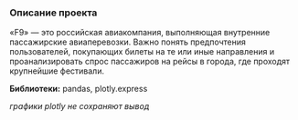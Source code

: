 ### Описание проекта
«F9» — это российская авиакомпания, выполняющая внутренние пассажирские авиаперевозки. Важно понять предпочтения пользователей, покупающих билеты на те или иные направления и проанализировать спрос пассажиров на рейсы в города, где проходят крупнейшие фестивали. 


**Библиотеки:** pandas, plotly.express

*графики plotly не сохраняют вывод*
